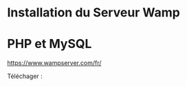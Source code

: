 # Installation du Serveur Wamp
# PHP et MySQL
https://www.wampserver.com/fr/

Téléchager :
<img scr="/img/wamp-download.webp" width="300">
